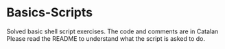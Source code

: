 # Basics-Scripts
Solved basic shell script exercises.  The code and comments are in Catalan  Please read the README to understand what the script is asked to do.
